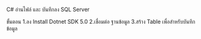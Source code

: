 C# อ่านไฟล์ และ บันทึกลง SQL Server</b> 

ขั้นตอน 
1.ลง Install Dotnet SDK 5.0
2.เชื่อมต่อ ฐานข้อมูล
3.สร้าง Table เพื่อสำหรับบันทึกข้อมูล
            

